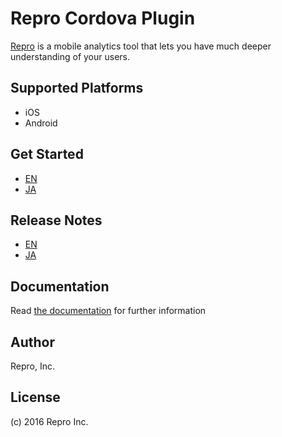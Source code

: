 # Repro Cordova Plugin

[Repro](https://repro.io/) is a mobile analytics tool that lets you have much deeper understanding of your users.

## Supported Platforms

- iOS
- Android

## Get Started

- [EN](http://docs.repro.io/en/dev/sdk/getstarted/cordova.html)
- [JA](http://docs.repro.io/ja/dev/sdk/getstarted/cordova.html)

## Release Notes

- [EN](http://docs.repro.io/en/releases/sdk/cordova/releases.html)
- [JA](http://docs.repro.io/ja/releases/sdk/cordova/releases.html)

## Documentation

Read [the documentation](http://docs.repro.io) for further information

## Author

Repro, Inc.

## License

(c) 2016 Repro Inc.
